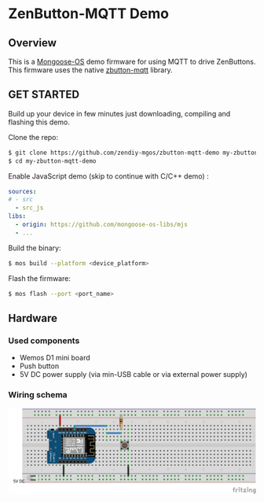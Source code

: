 # ZenButton-MQTT Demo 
## Overview
This is a [Mongoose-OS](https://mongoose-os.com/) demo firmware for using MQTT to drive ZenButtons. This firmware uses the native [zbutton-mqtt](https://github.com/zendiy-mgos/zbutton-mqtt) library.
## GET STARTED
Build up your device in few minutes just downloading, compiling and flashing this demo.

Clone the repo:
```bash
$ git clone https://github.com/zendiy-mgos/zbutton-mqtt-demo my-zbutton-mqtt-demo
$ cd my-zbutton-mqtt-demo
```
Enable JavaScript demo (skip to continue with C/C++ demo) :
```yaml
sources:
# - src
  - src_js
libs:
  - origin: https://github.com/mongoose-os-libs/mjs
  - ...
```
Build the binary:
```bash
$ mos build --platform <device_platform>
```
Flash the firmware:
```bash
$ mos flash --port <port_name>
```
## Hardware
### Used components
 - Wemos D1 mini board
 - Push button
 - 5V DC power supply (via min-USB cable or via external power supply)
### Wiring schema
![zbutton-mqtt demo wiring schema](docs/zbutton-mqtt-demo-sketch_bb.png)
